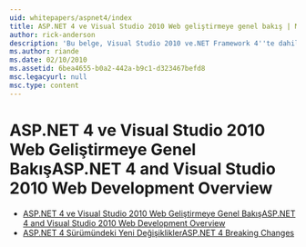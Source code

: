 ```yaml
---
uid: whitepapers/aspnet4/index
title: ASP.NET 4 ve Visual Studio 2010 Web geliştirmeye genel bakış | Microsoft Docs
author: rick-anderson
description: 'Bu belge, Visual Studio 2010 ve.NET Framework 4''te dahil olan ASP.NET için yeni özelliklerin çoğu, genel bir bakış sağlar.'
ms.author: riande
ms.date: 02/10/2010
ms.assetid: 6bea4655-b0a2-442a-b9c1-d323467befd8
msc.legacyurl: null
msc.type: content
---
```

<a name="aspnet-4-and-visual-studio-2010-web-development-overview"></a><span data-ttu-id="6f5e3-103">ASP.NET 4 ve Visual Studio 2010 Web Geliştirmeye Genel Bakış</span><span class="sxs-lookup"><span data-stu-id="6f5e3-103">ASP.NET 4 and Visual Studio 2010 Web Development Overview</span></span>
====================
- [<span data-ttu-id="6f5e3-104">ASP.NET 4 ve Visual Studio 2010 Web Geliştirmeye Genel Bakış</span><span class="sxs-lookup"><span data-stu-id="6f5e3-104">ASP.NET 4 and Visual Studio 2010 Web Development Overview</span></span>](overview.md)
- [<span data-ttu-id="6f5e3-105">ASP.NET 4 Sürümündeki Yeni Değişiklikler</span><span class="sxs-lookup"><span data-stu-id="6f5e3-105">ASP.NET 4 Breaking Changes</span></span>](breaking-changes.md)

